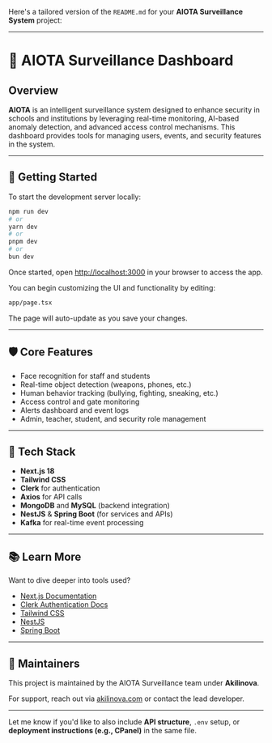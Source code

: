 Here's a tailored version of the `README.md` for your **AIOTA Surveillance System** project:

---

# 🧠 AIOTA Surveillance Dashboard

## Overview

**AIOTA** is an intelligent surveillance system designed to enhance security in schools and institutions by leveraging real-time monitoring, AI-based anomaly detection, and advanced access control mechanisms. This dashboard provides tools for managing users, events, and security features in the system.

---

## 🚀 Getting Started

To start the development server locally:

```bash
npm run dev
# or
yarn dev
# or
pnpm dev
# or
bun dev
```

Once started, open [http://localhost:3000](http://localhost:3000) in your browser to access the app.

You can begin customizing the UI and functionality by editing:

```bash
app/page.tsx
```

The page will auto-update as you save your changes.

---

## 🛡 Core Features

* Face recognition for staff and students
* Real-time object detection (weapons, phones, etc.)
* Human behavior tracking (bullying, fighting, sneaking, etc.)
* Access control and gate monitoring
* Alerts dashboard and event logs
* Admin, teacher, student, and security role management

---

## 🧰 Tech Stack

* **Next.js 18**
* **Tailwind CSS**
* **Clerk** for authentication
* **Axios** for API calls
* **MongoDB** and **MySQL** (backend integration)
* **NestJS** & **Spring Boot** (for services and APIs)
* **Kafka** for real-time event processing

---

## 📚 Learn More

Want to dive deeper into tools used?

* [Next.js Documentation](https://nextjs.org/learn)
* [Clerk Authentication Docs](https://clerk.dev/docs)
* [Tailwind CSS](https://tailwindcss.com/docs)
* [NestJS](https://docs.nestjs.com/)
* [Spring Boot](https://spring.io/projects/spring-boot)

---

## 👤 Maintainers

This project is maintained by the AIOTA Surveillance team under **Akilinova**.

For support, reach out via [akilinova.com](https://akilinova.com) or contact the lead developer.

---

Let me know if you'd like to also include **API structure**, `.env` setup, or **deployment instructions (e.g., CPanel)** in the same file.
